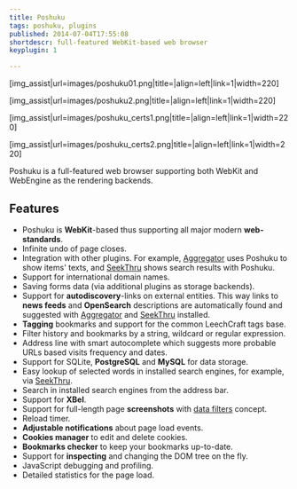 ```yaml
---
title: Poshuku
tags: poshuku, plugins
published: 2014-07-04T17:55:08
shortdescr: full-featured WebKit-based web browser
keyplugin: 1

---
```


\[img\_assist|url=images/poshuku01.png|title=|align=left|link=1|width=220\]

\[img\_assist|url=images/poshuku2.png|title=|align=left|link=1|width=220\]

\[img\_assist|url=images/poshuku\_certs1.png|title=|align=left|link=1|width=220\]

\[img\_assist|url=images/poshuku\_certs2.png|title=|align=left|link=1|width=220\]

Poshuku is a full-featured web browser supporting both WebKit and WebEngine
as the rendering backends.

Features
--------

-   Poshuku is **WebKit**-based thus supporting all major modern
    **web-standards**.
-   Infinite undo of page closes.
-   Integration with other plugins. For example,
    [Aggregator](/plugins-aggregator) uses Poshuku to show items' texts,
    and [SeekThru](/plugins-seekthru) shows search results with Poshuku.
-   Support for international domain names.
-   Saving forms data (via additional plugins as storage backends).
-   Support for **autodiscovery**-links on external entities. This way
    links to **news feeds** and **OpenSearch** descriptions are
    automatically found and suggested with
    [Aggregator](/plugins-aggregator) and
    [SeekThru](/plugins-seekthru) installed.
-   **Tagging** bookmarks and support for the common LeechCraft
    tags base.
-   Filter history and bookmarks by a string, wildcard or
    regular expression.
-   Address line with smart autocomplete which suggests more probable
    URLs based visits frequency and dates.
-   Support for <storng>SQLite</strong>, **PostgreSQL** and **MySQL**
    for data storage.
-   Easy lookup of selected words in installed search engines, for
    example, via [SeekThru](/plugins-seekthru).
-   Search in installed search engines from the address bar.
-   Support for **XBel**.
-   Support for full-length page **screenshots** with [data
    filters](/concepts-data-filters) concept.
-   Reload timer.
-   **Adjustable notifications** about page load events.
-   **Cookies manager** to edit and delete cookies.
-   **Bookmarks checker** to keep your bookmarks up-to-date.
-   Support for **inspecting** and changing the DOM tree on the fly.
-   JavaScript debugging and profiling.
-   Detailed statistics for the page load.
